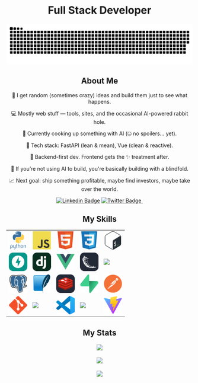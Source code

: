 <h1 align="center" dir="auto"> Full Stack Developer </h1>
<p align="center">

<!-- Snake Animation -->
<picture align="center" dir="auto">
  <source srcset="dist/github-snake-dark.svg" media="(prefers-color-scheme: dark)" />
  <img src="dist/github-snake.svg" alt="GitHub contribution snake animation" />
</picture>

<div align="center" dir="auto">
  <h2>About Me</h2>
  <p>🧠 I get random (sometimes crazy) ideas and build them just to see what happens.</p>
  <p>💻 Mostly web stuff — tools, sites, and the occasional AI-powered rabbit hole.</p>
  <p>🧪 Currently cooking up something with AI (🤐 no spoilers... yet).</p>
  <p>🔧 Tech stack: FastAPI (lean & mean), Vue (clean & reactive).</p>
  <p>🔁 Backend-first dev. Frontend gets the ✨ treatment after.</p>
  <p>🤖 If you’re not using AI to build, you're basically building with a blindfold.</p>
  <p>📈 Next goal: ship something profitable, maybe find investors, maybe take over the world.</p>

  [![Linkedin Badge](https://img.shields.io/badge/-LinkedIn-blue?style=flat&logo=Linkedin&logoColor=white)](https://www.linkedin.com/in/muheez-adeko-1818852b6/) <a href="https://x.com/Mz_Scripter">
      <img src="https://img.shields.io/badge/X-black?style=flat&logo=x&logoColor=white" alt="Twitter Badge"/>
    </a>  <img src="https://komarev.com/ghpvc/?username=Mz-scripter&style=flat-square&color=red" alt=""/>
</div>

<h2 align='center' dir='auto'>My Skills</h2>
<table align='center' dir='auto'>
  <tr width='50' height='50'>
    <td><img src='https://github.com/devicons/devicon/blob/master/icons/python/python-original-wordmark.svg' width='50'></td>
    <td><img src='https://github.com/devicons/devicon/blob/master/icons/javascript/javascript-original.svg' width='50'></td>
    <td><img src='https://github.com/devicons/devicon/blob/master/icons/html5/html5-original.svg' width='50'></td>
    <td><img src='https://github.com/devicons/devicon/blob/master/icons/css3/css3-original.svg' width='50'></td>
    <td><img src='https://github.com/devicons/devicon/blob/master/icons/bash/bash-original.svg' width='50'></td>
  </tr>
  <tr width='50' height='50'>
    <td><img src='https://github.com/tandpfun/skill-icons/blob/main/icons/FastAPI.svg?raw=true' width='50'></td>
    <td><img src='https://github.com/tandpfun/skill-icons/blob/main/icons/Django.svg?raw=true' width='50'></td>
    <td><img src='https://github.com/devicons/devicon/blob/master/icons/vuejs/vuejs-original.svg' width='50'></td>
    <td><img src='https://github.com/tandpfun/skill-icons/blob/main/icons/Flask-Dark.svg?raw=true' width='50'></td>
    <td><img src='https://github.com/bigskysoftware/htmx/blob/master/www/static/img/htmx_logo.2.png' width='50'></td>
  </tr>
  <tr width='50' height='50'>
    <td><img src='https://github.com/devicons/devicon/blob/master/icons/postgresql/postgresql-original.svg' width='50'></td>
    <td><img src='https://github.com/devicons/devicon/blob/master/icons/sqlite/sqlite-original.svg' width='50'></td>
    <td><img src='https://github.com/tandpfun/skill-icons/blob/main/icons/Redis-Dark.svg?raw=true' width='50'></td>
    <td><img src='https://github.com/devicons/devicon/blob/master/icons/supabase/supabase-original.svg' width='50'></td>
    <td><img src='https://github.com/devicons/devicon/blob/master/icons/postman/postman-original.svg' width='50'></td>
  </tr>
  <tr width='50' height='50'>
    <td><img src='https://github.com/devicons/devicon/blob/master/icons/git/git-original.svg' width='50'></td>
    <td><img src='https://www.dockhunt.com/_next/image?url=https%3A%2F%2Fdockhunt-images.nyc3.cdn.digitaloceanspaces.com%2F69257cb2-1b88-4d76-ae6b-5ef6469d1a23&w=384&q=75' width='50'></td>
    <td><img src='https://github.com/devicons/devicon/blob/master/icons/vscode/vscode-original.svg' width='50'></td>
    <td><img src='https://cdn.sanity.io/images/34ent8ly/production/ec37a3660704e1fa2b4246c9a01ab34e145194ad-824x824.png' width='50'></td>
    <td><img src='https://github.com/devicons/devicon/blob/master/icons/vitejs/vitejs-original.svg' width='50'></td>
  </tr>
</table>

<h2 align='center' dir='auto'>My Stats</h2>

<div align='center' dir='auto'>
  <img src='http://streak-stats.demolab.com?user=Mz-scripter&theme=nightowl' align='center' dir='auto'>
  <br><br>
  <img src='https://github-readme-stats.vercel.app/api?username=Mz-scripter&count_private=true&show_icons=true&theme=tokyonight' align='center' dir='auto'>
  <br><br>
  <img src='https://github-readme-stats.vercel.app/api/top-langs/?username=Mz-scripter&layout=compact&theme=vision-friendly-dark' align='center' dir='auto'>
</div>




